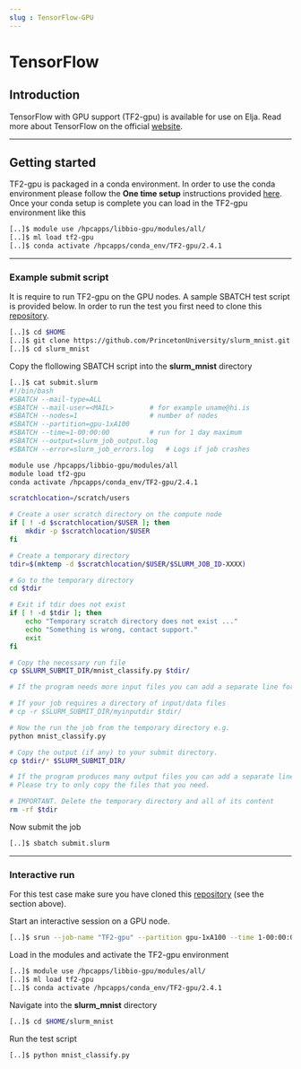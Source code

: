 ```yaml
---
slug : TensorFlow-GPU
---
```


# TensorFlow

## Introduction

TensorFlow with GPU support (TF2-gpu) is available for use on Elja. Read more about TensorFlow on the official [website](https://www.tensorflow.org/).

---

## Getting started

TF2-gpu is packaged in a conda environment. In order to use the conda environment please follow the **One time setup** instructions provided [here](./02_rcondapython.md). Once your conda setup is complete you can load in the TF2-gpu environment like this

```bash
[..]$ module use /hpcapps/libbio-gpu/modules/all/
[..]$ ml load tf2-gpu
[..]$ conda activate /hpcapps/conda_env/TF2-gpu/2.4.1
```

---

### Example submit script

It is require to run TF2-gpu on the GPU nodes. A sample SBATCH test script is provided 
below. In order to run the test you first need to clone this [repository](https://github.com/PrincetonUniversity/slurm_mnist). 

```bash
[..]$ cd $HOME
[..]$ git clone https://github.com/PrincetonUniversity/slurm_mnist.git
[..]$ cd slurm_mnist
```

Copy the flollowing SBATCH script into the **slurm_mnist** directory

```bash
[..]$ cat submit.slurm
#!/bin/bash
#SBATCH --mail-type=ALL
#SBATCH --mail-user=<MAIL>         # for example uname@hi.is
#SBATCH --nodes=1                  # number of nodes
#SBATCH --partition=gpu-1xA100
#SBATCH --time=1-00:00:00          # run for 1 day maximum
#SBATCH --output=slurm_job_output.log
#SBATCH --error=slurm_job_errors.log   # Logs if job crashes

module use /hpcapps/libbio-gpu/modules/all
module load tf2-gpu
conda activate /hpcapps/conda_env/TF2-gpu/2.4.1

scratchlocation=/scratch/users

# Create a user scratch directory on the compute node
if [ ! -d $scratchlocation/$USER ]; then
    mkdir -p $scratchlocation/$USER
fi

# Create a temporary directory
tdir=$(mktemp -d $scratchlocation/$USER/$SLURM_JOB_ID-XXXX)

# Go to the temporary directory
cd $tdir

# Exit if tdir does not exist
if [ ! -d $tdir ]; then
    echo "Temporary scratch directory does not exist ..."
    echo "Something is wrong, contact support."
    exit
fi

# Copy the necessary run file
cp $SLURM_SUBMIT_DIR/mnist_classify.py $tdir/

# If the program needs more input files you can add a separate line for each file.

# If your job requires a directory of input/data files
# cp -r $SLURM_SUBMIT_DIR/myinputdir $tdir/

# Now the run the job from the temporary directory e.g.
python mnist_classify.py

# Copy the output (if any) to your submit directory.
cp $tdir/* $SLURM_SUBMIT_DIR/

# If the program produces many output files you can add a separate line for each file.
# Please try to only copy the files that you need.

# IMPORTANT. Delete the temporary directory and all of its content
rm -rf $tdir
```

Now submit the job
```bash
[..]$ sbatch submit.slurm
```

---

### Interactive run

For this test case make sure you have cloned this [repository](https://github.com/PrincetonUniversity/slurm_mnist) (see the section above).

Start an interactive session on a GPU node.

```bash
[..]$ srun --job-name "TF2-gpu" --partition gpu-1xA100 --time 1-00:00:00 --pty bash
```

Load in the modules and activate the TF2-gpu environment

```bash
[..]$ module use /hpcapps/libbio-gpu/modules/all/
[..]$ ml load tf2-gpu
[..]$ conda activate /hpcapps/conda_env/TF2-gpu/2.4.1
```

Navigate into the **slurm_mnist** directory

```bash 
[..]$ cd $HOME/slurm_mnist
```

Run the test script
```bash
[..]$ python mnist_classify.py
```
